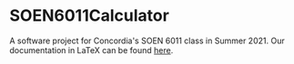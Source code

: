 # SOEN6011Calculator
A software project for Concordia's SOEN 6011 class in Summer 2021. Our documentation in LaTeX can be found [here](https://www.overleaf.com/project/610304de4e6b8d24f7c781b6).
